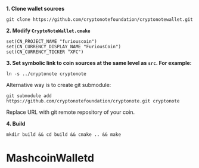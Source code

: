 **1. Clone wallet sources**

```
git clone https://github.com/cryptonotefoundation/cryptonotewallet.git
```

**2. Modify `CryptoNoteWallet.cmake`**
 
```
set(CN_PROJECT_NAME "furiouscoin")
set(CN_CURRENCY_DISPLAY_NAME "FuriousCoin")
set(CN_CURRENCY_TICKER "XFC")
```

**3. Set symbolic link to coin sources at the same level as `src`. For example:**

```
ln -s ../cryptonote cryptonote
```

Alternative way is to create git submodule:

```
git submodule add https://github.com/cryptonotefoundation/cryptonote.git cryptonote
```

Replace URL with git remote repository of your coin.

**4. Build**

```
mkdir build && cd build && cmake .. && make
```
# MashcoinWalletd
